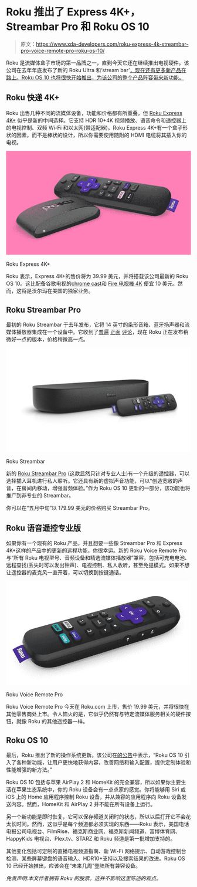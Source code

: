 # Roku 推出了 Express 4K+，Streambar Pro 和 Roku OS 10

> 原文：<https://www.xda-developers.com/roku-express-4k-streambar-pro-voice-remote-pro-roku-os-10/>

Roku 是流媒体盒子市场的第一品牌之一，直到今天它还在继续推出电视硬件。该公司在去年年底发布了新的 Roku Ultra 和‘stream bar’[，现在还有更多新产品在路上。Roku OS 10 也将很快开始推出，为该公司的整个产品阵容带来新功能。](https://www.xda-developers.com/roku-ultra-media-streamer-2-in-1-roku-streambar-roku-os-9-4-roku-channel-mobile-app/)

## Roku 快递 4K+

Roku 出售几种不同的流媒体设备，功能和价格都有所重叠，但 [Roku Express 4K+](https://newsroom.roku.com/news/2021/04/roku-introduces-powerful-roku-express-4k-and-rechargeable/ltagg-h2-1618319457) 似乎是新的中间选择。它支持 HDR 10+4K 视频播放、语音命令和遥控器上的电视控制、双频 Wi-Fi 和以太网(带适配器)。Roku Express 4K+有一个盒子形状的因素，而不是棒状的设计，所以你需要使用随附的 HDMI 电缆将其插入你的电视。

 <picture>![](img/e6a35054050ad92c9ce7b85709d44d6d.png)</picture> 

Roku Express 4K+

Roku 表示，Express 4K+的售价将为 39.99 美元，并将搭载该公司最新的 Roku OS 10。这比配备谷歌电视的[chrome cast](https://www.xda-developers.com/google-chromecast-with-google-tv-streaming/)和 [Fire 电视棒 4K](https://www.amazon.com/Fire-TV-Stick-4K-with-Alexa-Voice-Remote/dp/B079QHML21?tag=xda-704aamr-20&ascsubtag=UUxdaUeUpU1796&asc_refurl=https%3A%2F%2Fwww.xda-developers.com%2Froku-express-4k-streambar-pro-voice-remote-pro-roku-os-10%2F&asc_campaign=Short-Term) 便宜 10 美元。然而，这将是沃尔玛在美国的独家业务。

## Roku Streambar Pro

最初的 Roku Streambar 于去年发布，它将 14 英寸的条形音箱、蓝牙扬声器和流媒体播放器集成在一个设备中。它收到了[普遍](https://www.cnet.com/reviews/roku-streambar-review/) [正面](https://www.engadget.com/roku-streambar-review-133013675.html) [评论](https://gizmodo.com/roku-streambar-review-big-sound-in-a-tiny-streaming-de-1845443627)，现在 Roku 正在发布稍微好一点的版本，价格稍微高一点。

 <picture>![Roku Streambar easily upgrades any TV with powerful streaming and premium sound.](img/078bbba2236d3d5edde9edf6823cbef2.png)</picture> 

Roku Streambar

新的 [Roku Streambar Pro](https://newsroom.roku.com/news/2021/04/roku-introduces-powerful-roku-express-4k-and-rechargeable/ltagg-h2-1618319457) (这款显然只针对专业人士)有一个升级的遥控器，可以选择插入耳机进行私人聆听。它还具有新的虚拟声音功能，可以“创造宽敞的声音，在房间内移动，增强音频体验。”作为 Roku OS 10 更新的一部分，该功能也将推广到非专业的 Streambar。

你可以在“五月中旬”以 179.99 美元的价格购买 Streambar Pro。

## Roku 语音遥控专业版

如果你有一个现有的 Roku 产品，并且想要一些像 Streambar Pro 和 Express 4K+这样的产品中的更新的远程功能，你很幸运。新的 Roku Voice Remote Pro 与“所有 Roku 电视型号、音频设备和精选流媒体播放器”兼容，包括可充电电池、远程查找(丢失时可以发出钟声)、电视控制、私人收听，甚至免提模式。如果不想让遥控器的麦克风一直开着，可以切换到按键通话。

 <picture>![](img/0af53aab56d202aa268ebb37dece7a0b.png)</picture> 

Roku Voice Remote Pro

Roku Voice Remote Pro 今天在 Roku.com 上市，售价 19.99 美元，并将很快在其他零售商处上市。令人恼火的是，它似乎仍然有与特定流媒体服务相关的硬件按钮，就像 Roku 的其他遥控器一样。

## Roku OS 10

最后，Roku 推出了新的操作系统更新。该公司在[的公告](https://newsroom.roku.com/news/2021/04/roku-os-10-makes-streaming-easier-with-quicker-access-to/s6l2sca2-1618319762)中表示，“Roku OS 10 引入了各种新功能，让用户更快地获得内容，改善网络和输入配置，提供定制体验和性能增强的新方法。”

Roku OS 10 包括与苹果 AirPlay 2 和 HomeKit 的完全兼容，所以如果你主要生活在苹果生态系统中，你的 Roku 设备会有一点点家的感觉。你将能够用 Siri 或 iOS 上的 Home 应用程序控制 Roku 设备，并从兼容的应用程序向 Roku 设备发送内容。然而，HomeKit 和 AirPlay 2 并不能在所有设备上运行。

另一个新功能是即时恢复，它可以保存频道关闭时的状态，所以以后打开它不会花太长时间。然而，这似乎是每个频道都必须实现的东西——Roku 表示，美国电话电报公司电视台、FilmRise、福克斯商业网、福克斯新闻频道、富博体育网、HappyKids 电视台、Plex.tv、STARZ 和 Roku 频道是第一批增加支持的。

其他变化包括可定制的直播电视频道指南、新 Wi-Fi 网络提示、自动游戏控制台检测、某些屏幕键盘的语音输入、HDR10+支持以及搜索结果的改进。Roku OS 10 已经开始推出，应该会在“未来几周”登陆所有兼容设备。

*免责声明:本文作者拥有 Roku 的股票。这并不影响这里陈述的观点。*